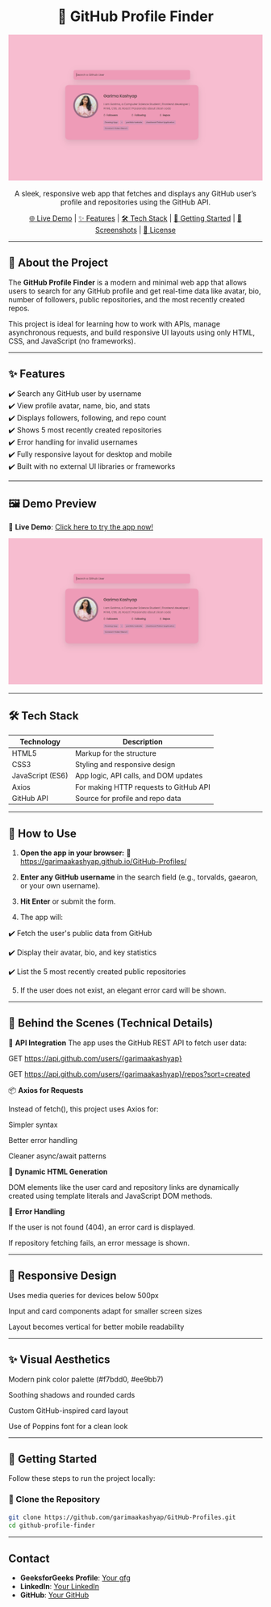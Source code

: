 <h1 align="center">👤 GitHub Profile Finder</h1>

<p align="center">
  <img src="app.png" alt="GitHub Profile Finder Screenshot" width="600">
</p>

<p align="center">
  A sleek, responsive web app that fetches and displays any GitHub user’s profile and repositories using the GitHub API.
</p>

<p align="center">
  <a href="https://garimaakashyap.github.io/GitHub-Profiles/">🌐 Live Demo</a> |
  <a href="#features">✨ Features</a> |
  <a href="#tech-stack">🛠️ Tech Stack</a> |
  <a href="#getting-started">🚀 Getting Started</a> |
  <a href="#screenshots">📸 Screenshots</a> |
  <a href="#license">📄 License</a>
</p>

---

## 📌 About the Project

The **GitHub Profile Finder** is a modern and minimal web app that allows users to search for any GitHub profile and get real-time data like avatar, bio, number of followers, public repositories, and the most recently created repos.

This project is ideal for learning how to work with APIs, manage asynchronous requests, and build responsive UI layouts using only HTML, CSS, and JavaScript (no frameworks).

---

## ✨ Features

✔️ Search any GitHub user by username  
✔️ View profile avatar, name, bio, and stats  
✔️ Displays followers, following, and repo count  
✔️ Shows 5 most recently created repositories  
✔️ Error handling for invalid usernames  
✔️ Fully responsive layout for desktop and mobile  
✔️ Built with no external UI libraries or frameworks  

---

## 🖼️ Demo Preview

🔗 **Live Demo**: [Click here to try the app now!](https://garimaakashyap.github.io/GitHub-Profiles/)

<p align="center">
  <img src="app.png" alt="GitHub Profiles in Action" width="600">
</p>

---

## 🛠️ Tech Stack

| Technology     | Description                              |
|----------------|------------------------------------------|
| HTML5          | Markup for the structure                 |
| CSS3           | Styling and responsive design            |
| JavaScript (ES6) | App logic, API calls, and DOM updates |
| Axios          | For making HTTP requests to GitHub API   |
| GitHub API     | Source for profile and repo data         |

---

## 🧪 How to Use
1. **Open the app in your browser:**
🔗 https://garimaakashyap.github.io/GitHub-Profiles/

2. **Enter any GitHub username** in the search field (e.g., torvalds, gaearon, or your own username).

3. **Hit Enter** or submit the form.

4. The app will:

  ✔️ Fetch the user's public data from GitHub

  ✔️ Display their avatar, bio, and key statistics

  ✔️ List the 5 most recently created public repositories

5.  If the user does not exist, an elegant error card will be shown.

---

## 🧠 Behind the Scenes (Technical Details)
🔗 **API Integration**
The app uses the GitHub REST API to fetch user data:

GET https://api.github.com/users/{garimaakashyap}

GET https://api.github.com/users/{garimaakashyap}/repos?sort=created

📦 **Axios for Requests**

Instead of fetch(), this project uses Axios for:

Simpler syntax

Better error handling

Cleaner async/await patterns

🧩 **Dynamic HTML Generation**

DOM elements like the user card and repository links are dynamically created using template literals and JavaScript DOM methods.

📵 **Error Handling**

If the user is not found (404), an error card is displayed.

If repository fetching fails, an error message is shown.

---

## 📱 Responsive Design
Uses media queries for devices below 500px

Input and card components adapt for smaller screen sizes

Layout becomes vertical for better mobile readability

---

## ✨ Visual Aesthetics

Modern pink color palette (#f7bdd0, #ee9bb7)

Soothing shadows and rounded cards

Custom GitHub-inspired card layout

Use of Poppins font for a clean look



---

## 🚀 Getting Started

Follow these steps to run the project locally:

### 📁 Clone the Repository
```bash
git clone https://github.com/garimaakashyap/GitHub-Profiles.git
cd github-profile-finder
```
---
## Contact

- **GeeksforGeeks Profile**: [Your gfg](https://www.geeksforgeeks.org/user/garimamillicent/)
- **LinkedIn**: [Your LinkedIn](https://www.linkedin.com/in/garima-kashyap-75b1202b8/)
- **GitHub**: [Your GitHub](https://github.com/garimaakashyap)
